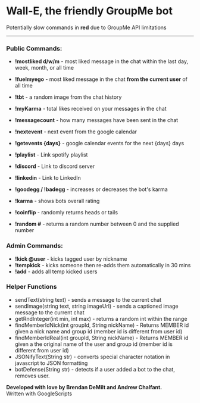 # Wall-E, the friendly GroupMe bot

Potentially slow commands in **red** due to GroupMe API limitations

* * *

### Public Commands:

*   **!mostliked d/w/m** - most liked message in the chat within the last day, week, month, or all time
*   **!fuelmyego** - most liked message in the chat **from the current user** of all time
*   **!tbt** - a random image from the chat history  

*   **!myKarma** - total likes received on your messages in the chat
*   **!messagecount** - how many messages have been sent in the chat

*   **!nextevent** - next event from the google calendar
*   **!getevents {days}** - google calendar events for the next {days} days  

*   **!playlist** - Link spotify playlist
*   **!discord** - Link to discord server
*   **!linkedin** - Link to LinkedIn

*   **!goodegg / !badegg** - increases or decreases the bot's karma
*   **!karma** - shows bots overall rating
*   **!coinflip** - randomly returns heads or tails
*   **!random #** - returns a random number between 0 and the supplied number

### Admin Commands:

*   **!kick @user** - kicks tagged user by nickname
*   **!tempkick** - kicks someone then re-adds them automatically in 30 mins
*   **!add** - adds all temp kicked users

### Helper Functions

*   sendText(string text) - sends a message to the current chat
*   sendImage(string text, string imageUrl) - sends a captioned image message to the current chat
*   getRndInteger(int min, int max) - returns a random int within the range
*   findMemberIdNick(int groupId, String nickName) - Returns MEMBER id given a nick name and group id (member id is different from user id)
*   findMemberIdReal(int groupId, String nickName) - Returns MEMBER id given a the original name of the user and group id (member id is different from user id)
*   JSONifyText(String str) - converts special character notation in javascript to JSON formatting
*   botDefense(String str) - detects if a user added a bot to the chat, removes user.

**Developed with love by Brendan DeMilt and Andrew Chalfant.**  
Written with GoogleScripts
